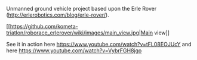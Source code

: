 Unmanned ground vehicle project based upon the Erle Rover (http://erlerobotics.com/blog/erle-rover/).

[[https://github.com/kometa-triatlon/roborace_erlerover/wiki/images/main_view.jpg|Main view]]

See it in action here https://www.youtube.com/watch?v=tFL08EOJUcY and here https://www.youtube.com/watch?v=VybrFGH8jgo


